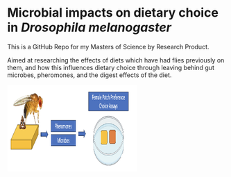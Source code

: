 # Microbial impacts on dietary choice in *Drosophila melanogaster*

This is a GitHub Repo for my Masters of Science by Research Product. 

Aimed at researching the effects of diets which have had flies previously on them, and how this influences dietary choice through leaving behind gut microbes, pheromones, and the digest effects of the diet. 

<img title="droso pic" alt="drosopAlt text" src="/images/flycondition.png" width=300 height=200>
